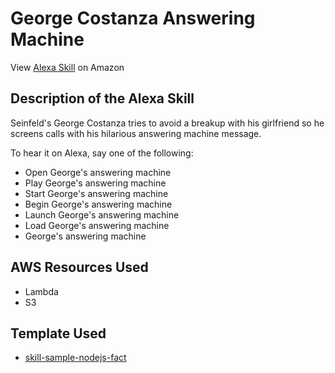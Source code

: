 # George Costanza Answering Machine

View [Alexa Skill](https://www.amazon.com/Liliya-Gatt-Costanzas-Answering-Machine/dp/B07L1N1L89/ref=sr_1_1?keywords=george+costanza&qid=1551846300&s=digital-skills&sr=1-1-catcorr) on Amazon

## Description of the Alexa Skill 
Seinfeld's George Costanza tries to avoid a breakup with his girlfriend so he screens calls with his hilarious answering machine message.

To hear it on Alexa, say one of the following: 

- Open George's answering machine
- Play George's answering machine
- Start George's answering machine
- Begin George's answering machine
- Launch George's answering machine
- Load George's answering machine
- George's answering machine

## AWS Resources Used
- Lambda
- S3

## Template Used
- [skill-sample-nodejs-fact](https://github.com/alexa/skill-sample-nodejs-fact)
